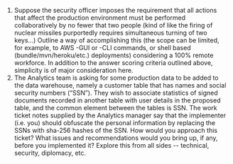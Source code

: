 1. Suppose the security officer imposes the requirement that all actions that affect the production environment must be performed collaboratively by no fewer that two people (kind of like the firing of nuclear missiles purportedly requires simultaneous turning of two keys...)  Outline a way of accomplishing this (the scope can be limited, for example, to AWS -GUI or -CLI commands, or shell based (bundle/mvn/heroku/etc.) deployments) considering a 100% remote workforce.  In addition to the answer scoring criteria outlined above, simplicity is of major consideration here.
2. The Analytics team is asking for some production data to be added to the data warehouse, namely a customer table that has names and social security numbers (“SSN”).  They wish to associate statistics of signed documents recorded in another table with user details in the proposed table, and the common element between the tables is SSN.  The work ticket notes supplied by the Analytics manager say that the implementer (i.e. you) should obfuscate the personal information by replacing the SSNs with sha-256 hashes of the SSN.  How would you approach this ticket?  What issues and recommendations would you bring up, if any, before you implemented it?  Explore this from all sides --  technical, security, diplomacy, etc.
